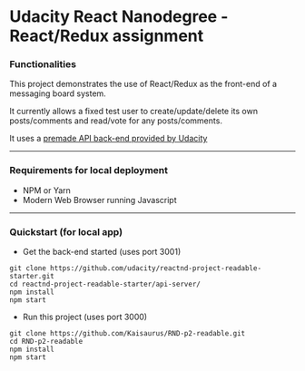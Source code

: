 # Udacity React Nanodegree - React/Redux assignment

### Functionalities
This project demonstrates the use of React/Redux as the front-end of a messaging board system.

It currently allows a fixed test user to create/update/delete its own posts/comments and read/vote for any posts/comments.

It uses a [premade API back-end provided by Udacity](https://github.com/udacity/reactnd-project-readable-starter)

---

### Requirements for local deployment

* NPM or Yarn
* Modern Web Browser running Javascript

---

### Quickstart (for local app)

* Get the back-end started (uses port 3001)
```
git clone https://github.com/udacity/reactnd-project-readable-starter.git
cd reactnd-project-readable-starter/api-server/
npm install
npm start
```
* Run this project (uses port 3000)
```
git clone https://github.com/Kaisaurus/RND-p2-readable.git
cd RND-p2-readable
npm install
npm start
```
